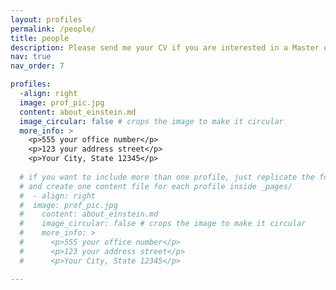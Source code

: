 ```yaml
---
layout: profiles
permalink: /people/
title: people
description: Please send me your CV if you are interested in a Master or PhD position in SCUT.
nav: true
nav_order: 7

profiles:
  -align: right
  image: prof_pic.jpg
  content: about_einstein.md
  image_circular: false # crops the image to make it circular
  more_info: >
    <p>555 your office number</p>
    <p>123 your address street</p>
    <p>Your City, State 12345</p>
  
  # if you want to include more than one profile, just replicate the following block
  # and create one content file for each profile inside _pages/
  #  - align: right
  #  image: prof_pic.jpg
  #    content: about_einstein.md
  #    image_circular: false # crops the image to make it circular
  #    more_info: >
  #      <p>555 your office number</p>
  #      <p>123 your address street</p>
  #      <p>Your City, State 12345</p>

---
```


